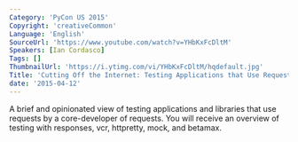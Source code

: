 ```yaml
---
Category: 'PyCon US 2015'
Copyright: 'creativeCommon'
Language: 'English'
SourceUrl: 'https://www.youtube.com/watch?v=YHbKxFcDltM'
Speakers: [Ian Cordasco]
Tags: []
ThumbnailUrl: 'https://i.ytimg.com/vi/YHbKxFcDltM/hqdefault.jpg'
Title: 'Cutting Off the Internet: Testing Applications that Use Requests'
date: '2015-04-12'
---
```

A brief and opinionated view of testing applications and libraries that use requests by a core-developer of requests. You will receive an overview of testing with responses, vcr, httpretty, mock, and betamax.


